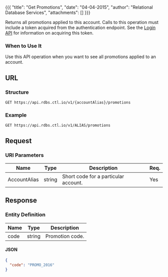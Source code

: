 {{{
  "title": "Get Promotions",
  "date": "04-04-2015",
  "author": "Relational Database Services",
  "attachments": []
}}}

Returns all promotions applied to this account. Calls to this operation must include a token acquired from the authentication endpoint. See the [Login API](../Authentication/login.md) for information on acquiring this token.

### When to Use It

Use this API operation when you want to see all promotions applied to an account.

## URL

### Structure

    GET https://api.rdbs.ctl.io/v1/{accountAlias}/promotions
    
### Example

    GET https://api.rdbs.ctl.io/v1/ALIAS/promotions

## Request

### URI Parameters

| Name | Type | Description | Req. |
| --- | --- | --- | --- |
| AccountAlias | string | Short code for a particular account. | Yes |


## Response

### Entity Definition

| Name | Type | Description |
| --- | --- | --- |
| code | string | Promotion code. |

#### JSON

```json
{
  "code": "PROMO_2016"
}
```
